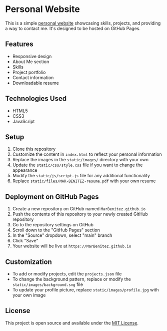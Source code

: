 # Personal Website

This is a simple [personal website](https://marbenitez.github.io/) showcasing skills, projects, and providing a way to contact me. It's designed to be hosted on GitHub Pages.

## Features

- Responsive design
- About Me section
- Skills
- Project portfolio
- Contact information
- Downloadable resume

## Technologies Used

- HTML5
- CSS3
- JavaScript

## Setup

1. Clone this repository
2. Customize the content in `index.html` to reflect your personal information
3. Replace the images in the `static/images/` directory with your own
4. Update the `static/css/style.css` file if you want to change the appearance
5. Modify the `static/js/script.js` file for any additional functionality
6. Replace `static/files/MAR-BENITEZ-resume.pdf` with your own resume

## Deployment on GitHub Pages

1. Create a new repository on GitHub named `MarBenitez.github.io`
2. Push the contents of this repository to your newly created GitHub repository
3. Go to the repository settings on GitHub
4. Scroll down to the "GitHub Pages" section
5. In the "Source" dropdown, select "main" branch
6. Click "Save"
7. Your website will be live at `https://MarBenitez.github.io`

## Customization

- To add or modify projects, edit the `projects.json` file
- To change the background pattern, replace or modify the `static/images/background.svg` file
- To update your profile picture, replace `static/images/profile.jpg` with your own image

## License

This project is open source and available under the [MIT License](LICENSE).
